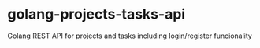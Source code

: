 # golang-projects-tasks-api
Golang REST API for projects and tasks including login/register funcionality
